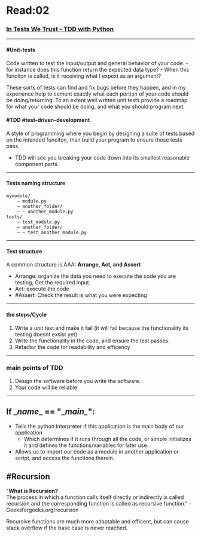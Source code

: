 # Read:02

### [In Tests We Trust - TDD with Python](https://code.likeagirl.io/in-tests-we-trust-tdd-with-python-af69f47e6932)
---
#### #Unit-tests
Code written to test the input/output and general behavior of your code.
	- for instance does this function return the expected data type?
	- When this function is called, is it receiving what I expext as an argument?
	
These sorts of tests can find and fix bugs before they happen, and in my experience help to cement exactly what each portion of your code should be doing/returning.
To an extent well written unit tests provide a roadmap for what your code should be doing, and what you should program next.

#### #TDD #test-driven-development
A style of programming where you begin by designing a suite of tests based on the intended funciton, than build your program to ensure those tests pass. 

- TDD will see you breaking your code down into its smallest reasonable component parts. 

---
#### Tests naming structure
``` File structure of tests and naming
mymodule/
	— module.py 
	— another_folder/
	— — another_module.py
tests/ 
	— test_module.py 
	— another_folder/
	— — test_another_module.py
```
---


#### Test structure
A common structure is AAA:
**Arrange, Act, and Assert**

* Arrange: organize the data you need to execute the code you are testing, Get the required input.
* Act: execute the code
* #Assert: Check the result is what you were expecting


---

#### the steps/Cycle
1. Write a unit test and make it fail (it will fail because the functionality its testing doesnt exsist yet)
2. Write the functionality in the code, and ensure the test passes.
3. Refactor the code for readability and efficency

___

### main points of TDD
1. Design the software before you write the software.
2. Your code will be reliable
---

## If \__name__ == "\__main\__":
* Tells the python interpreter if this application is the main body of our application
	- Which determines if it runs through all the code, or simple initializes it and defines the functions/variables for later use.
* Allows us to import our code as a module in another application or script, and access the functions therein. 

## #Recursion
"**What is Recursion?**   
The process in which a function calls itself directly or indirectly is called recursion and the corresponding function is called as recursive function." - Geeksforgeeks.org/recursion

Recursive functions are much more adaptable and efficent, but can cause stack overflow if the base case is never reached. 